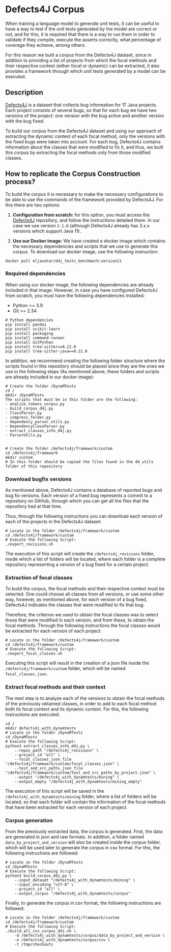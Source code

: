 # Defects4J Corpus

When training a language model to generate unit tests, it can be useful to have a way to test if the unit tests generated by the model are correct or not, and for this, it is required that there is a way to run them in order to validate if they compile, execute the asserts correctly, what percentage of coverage they achieve, among others.

For this reason we built a corpus from the Defects4J dataset, since in addition to providing a list of projects from which the focal methods and their respective context (either focal or dynamic) can be extracted, it also provides a framework through which unit tests generated by a model can be executed.


## Description

[Defects4J](https://github.com/rjust/defects4j/tree/v2.1.0) is a dataset that collects bug information for 17 Java projects. Each project consists of several bugs, so that for each bug we have two versions of the project: one version with the bug active and another version with the bug fixed.

To build our corpus from the Defects4J dataset and using our approach of extracting the dynamic context of each focal method, only the versions with the fixed bugs were taken into account. For each bug, Defects4J contains information about the classes that were modified to fix it, and thus, we built this corpus by extracting the focal methods only from those modified classes.



## How to replicate the Corpus Construction process?

To build the corpus it is necessary to make the necessary configurations to be able to use the commands of the framework provided by Defects4J. For this there are two options:

1. **Configuration from scratch:** for this option, you must access the [Defects4J](https://github.com/rjust/defects4j/tree/v2.1.0) repository, and follow the instructions detailed there. In our case we use version `2.1.0` (although Defects4J already has 3.x.x versions which support Java 11).

2. **Use our Docker image:** We have created a docker image which contains the necessary dependencies and scripts that we use to generate this corpus. To download our docker image, use the following instruction:

```shell
docker pull eljavatar/d4j_tests_benchmark:version11
```


### Required dependencies

When using our docker image, the following dependencies are already included in that image. However, in case you have configured Defects4J from scratch, you must have the following dependencies installed:

- Python >= 3.9
- Git >= 2.34

```shell
# Python dependencies
pip install pandas
pip install scikit-learn
pip install packaging
pip install command-runner
pip install GitPython
pip install tree-sitter==0.21.0
pip install tree-sitter-java==0.21.0
```

In addition, we recommend creating the following folder structure where the scripts found in this repository should be placed since they are the ones we use in the following steps (As mentioned above, these folders and scripts are already included in our docker image):

```shell
# Create the folder /DynaMTests
cd /
mkdir /DynaMTests
The scripts that must be in this folder are the following:
- analize_tokens_corpus.py
- build_corpus_d4j.py
- ClassParser.py
- compress_folder.py
- dependency_parser_utils.py
- DependencyClassParser.py
- extract_classes_info_d4j.py
- ParserUtils.py


# Create the folder /defects4j/framework/custom
cd /defects4j/framework
mkdir custom
# In this folder should be copied the files found in the d4_utils folder of this repository
```


### Download bugfix versions

As mentioned above, Defects4J contains a database of reported bugs and bug fix versions. Each version of a fixed bug represents a commit to a repository on GitHub, through which you can get all the files that the repository had at that time.

Thus, through the following instructions you can download each version of each of the projects in the Defects4J dataset:

```shell
# Locate in the folder /defects4j/framework/custom
cd /defects4j/framework/custom
# Execute the following Script:
./export_revisions.sh
```

The execution of this script will create the `/defects4j_revisions` folder, inside which a list of folders will be located, where each folder is a complete repository representing a version of a bug fixed for a certain project.


### Extraction of focal classes

To build the corpus, the focal methods and their respective context must be selected. One could choose all classes from all versions, or use some other way, however, as mentioned above, for each version of a bug fixed, Defects4J indicates the classes that were modified to fix that bug.

Therefore, the criterion we used to obtain the focal classes was to select those that were modified in each version, and from these, to obtain the focal methods. Through the following instructions the focal classes would be extracted for each version of each project:

```shell
# Locate in the folder /defects4j/framework/custom
cd /defects4j/framework/custom
# Execute the following Script:
./export_focal_classes.sh
```

Executing this script will result in the creation of a json file inside the `/defects4j/framework/custom` folder, which will be named `focal_classes.json`.


### Extract focal methods and their context

The next step is to analyze each of the versions to obtain the focal methods of the previously obtained classes, in order to add to each focal method both its focal context and its dynamic context. For this, the following instructions are executed:

```shell
cd /
mkdir defects4j_with_dynamtests
# Locate in the folder /DynaMTests
cd /DynaMTests
# Execute the following Script:
python3 extract_classes_info_d4j.py \
	--repos_path "/defects4j_revisions" \
	--project_id "all" \
	--focal_classes_json_file "/defects4j/framework/custom/focal_classes.json" \
	--test_and_src_paths_json_file "/defects4j/framework/custom/test_and_src_paths_by_project.json" \
	--output "/defects4j_with_dynamtests/mining" \
	--output_empty "/defects4j_with_dynamtests/mining_empty"
```

The execution of this script will be saved in the `/defects4j_with_dynamtests/mining` folder, where a list of folders will be located, so that each folder will contain the information of the focal methods that have been extracted for each version of each project.


### Corpus generation

From the previously extracted data, the corpus is generated. First, the data are generated in json and raw formats. In addition, a folder named `data_by_project_and_version` will also be created inside the corpus folder, which will be used later to generate the corpus in csv format. For this, the following instructions are followed:

```shell
# Locate in the folder /DynaMTests
cd /DynaMTests
# Execute the following Script:
python3 build_corpus_d4j.py \
	--input_dataset "/defects4j_with_dynamtests/mining" \
	--input_encoding "utf-8" \
	--project_id "all" \
	--output_corpus "/defects4j_with_dynamtests/corpus"
```

Finally, to generate the corpus in csv format, the following instructions are followed:

```shell
# Locate in the folder /defects4j/framework/custom
cd /defects4j/framework/custom
# Execute the following Script:
./build_all_csv_corpus_d4j.sh \
    -d /defects4j_with_dynamtests/corpus/data_by_project_and_version \
    -o /defects4j_with_dynamtests/corpus/csv \
    -t /tmp/checkouts
```

